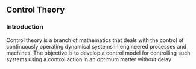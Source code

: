 ## Control Theory

### Introduction

Control theory is a branch of mathematics that deals with the control of continuously operating dynamical systems in engineered processes and machines. The objective is to develop a control model for controlling such systems using a control action in an optimum matter without delay